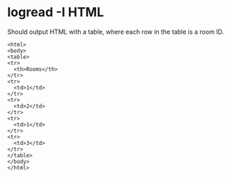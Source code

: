 logread -I HTML
===============
Should output HTML with a table, where each row in the table is a room ID.

    <html>
    <body>
    <table>
    <tr>
      <th>Rooms</th>
    </tr>
    <tr>
      <td>1</td>
    </tr>
    <tr>
      <td>2</td>
    </tr>
    <tr>
      <td>1</td>
    </tr>
    <tr>
      <td>3</td>
    </tr>
    </table>
    </body>
    </html>

